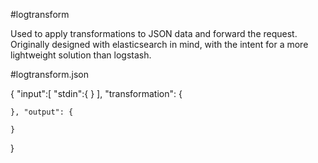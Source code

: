#logtransform

Used to apply transformations to JSON data and forward the request. Originally
designed with elasticsearch in mind, with the intent for a more lightweight solution
than logstash.


#logtransform.json

  {
    "input":[
      "stdin":{ }
    ], "transformation": {

    }, "output": {

    }
  }
